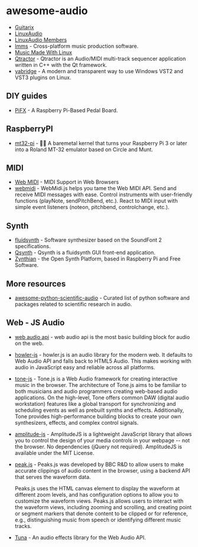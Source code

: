 # awesome-audio

- [Guitarix](https://guitarix.org/)
- [LinuxAudio](http://linuxaudio.org)
- [LinuxAudio Members](http://linuxaudio.org/members.html)
- [lmms](https://github.com/LMMS/lmms) - Cross-platform music production software.
- [Music Made With Linux](https://wiki.linuxaudio.org/apps/categories/music_made_with_linux)
- [Qtractor](http://qtractor.org/) - Qtractor is an Audio/MIDI multi-track sequencer application written in C++ with the Qt framework.
- [yabridge](https://github.com/robbert-vdh/yabridge) - A modern and transparent way to use Windows VST2 and VST3 plugins on Linux.

## DIY guides
- [PiFX](https://medium.com/@atippy83/guitarix-the-pi-dle-board-8d6298ca8e42) - A Raspberry Pi-Based Pedal Board.

## RaspberryPI
- [mt32-pi](https://github.com/dwhinham/mt32-pi) - 🎹🎶 A baremetal kernel that turns your Raspberry Pi 3 or later into a Roland MT-32 emulator based on Circle and Munt.

## MIDI
- [Web MIDI](https://www.midi.org/17-the-mma/99-web-midi) - MIDI Support in Web Browsers
- [webmidi](https://github.com/djipco/webmidi) - WebMidi.js helps you tame the Web MIDI API. Send and receive MIDI messages with ease. Control instruments with user-friendly functions (playNote, sendPitchBend, etc.). React to MIDI input with simple event listeners (noteon, pitchbend, controlchange, etc.).

## Synth
- [fluidsynth](https://github.com/FluidSynth/fluidsynth) - Software synthesizer based on the SoundFont 2 specifications.
- [Qsynth](https://qsynth.sourceforge.io/) - Qsynth is a fluidsynth GUI front-end application.
- [Zynthian](https://zynthian.org/) - the Open Synth Platform, based in Raspberry Pi and Free Software.

## More resources
- [awesome-python-scientific-audio](https://github.com/faroit/awesome-python-scientific-audio) - Curated list of python software and packages related to scientific research in audio.

## Web - JS Audio

- [web audio api](https://developer.mozilla.org/en-US/docs/Web/API/Web_Audio_API) - web audio api is the most basic building block for audio on the web.

- [howler-js](https://github.com/goldfire/howler.js) - howler.js is an audio library for the modern web. It defaults to Web Audio API and falls back to HTML5 Audio. This makes working with audio in JavaScript easy and reliable across all platforms.

- [tone-js](https://tonejs.github.io/) - Tone.js is a Web Audio framework for creating interactive music in the browser. The architecture of Tone.js aims to be familiar to both musicians and audio programmers creating web-based audio applications. On the high-level, Tone offers common DAW (digital audio workstation) features like a global transport for synchronizing and scheduling events as well as prebuilt synths and effects. Additionally, Tone provides high-performance building blocks to create your own synthesizers, effects, and complex control signals.

- [amplitude-js](https://github.com/521dimensions/amplitudejs) - AmplitudeJS is a lightweight JavaScript library that allows you to control the design of your media controls in your webpage -- not the browser. No dependencies (jQuery not required). AmplitudeJS is available under the MIT License.

- [peak.js](https://github.com/bbc/peaks.js) - Peaks.js was developed by BBC R&D to allow users to make accurate clippings of audio content in the browser, using a backend API that serves the waveform data.

  Peaks.js uses the HTML canvas element to display the waveform at different zoom levels, and has configuration options to allow you to customize the waveform views. Peaks.js allows users to interact with the waveform views, including zooming and scrolling, and creating point or segment markers that denote content to be clipped or for reference, e.g., distinguishing music from speech or identifying different music tracks.

- [Tuna](https://github.com/Theodeus/tuna) - An audio effects library for the Web Audio API.
